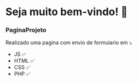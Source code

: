 
# Seja muito bem-vindo! 👋


### PaginaProjeto
Realizado uma pagina com envio de formulario em ⤵️

- JS ✅
- HTML ✅
- CSS ✅
- PHP ✅


